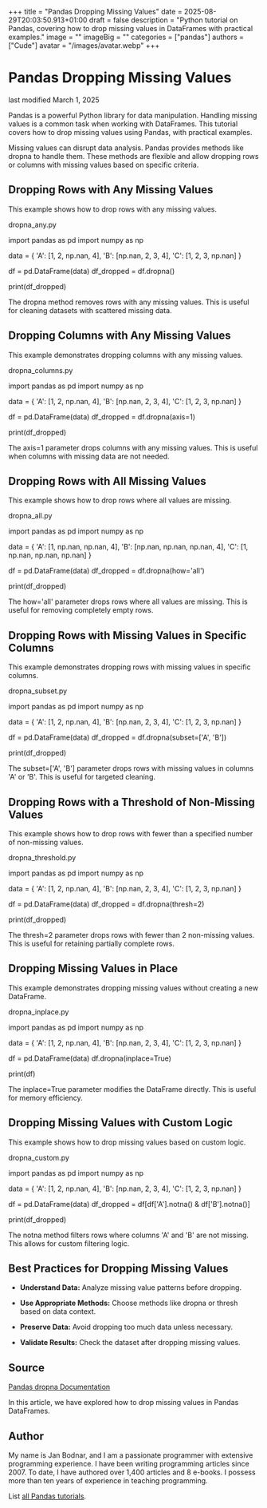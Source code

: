 +++
title = "Pandas Dropping Missing Values"
date = 2025-08-29T20:03:50.913+01:00
draft = false
description = "Python tutorial on Pandas, covering how to drop missing values in DataFrames with practical examples."
image = ""
imageBig = ""
categories = ["pandas"]
authors = ["Cude"]
avatar = "/images/avatar.webp"
+++

# Pandas Dropping Missing Values

last modified March 1, 2025

Pandas is a powerful Python library for data manipulation. Handling missing
values is a common task when working with DataFrames. This tutorial covers how
to drop missing values using Pandas, with practical examples.

Missing values can disrupt data analysis. Pandas provides methods like
dropna to handle them. These methods are flexible and allow
dropping rows or columns with missing values based on specific criteria.

## Dropping Rows with Any Missing Values

This example shows how to drop rows with any missing values.

dropna_any.py
  

import pandas as pd
import numpy as np

data = {
    'A': [1, 2, np.nan, 4],
    'B': [np.nan, 2, 3, 4],
    'C': [1, 2, 3, np.nan]
}

df = pd.DataFrame(data)
df_dropped = df.dropna()

print(df_dropped)

The dropna method removes rows with any missing values. This is
useful for cleaning datasets with scattered missing data.

## Dropping Columns with Any Missing Values

This example demonstrates dropping columns with any missing values.

dropna_columns.py
  

import pandas as pd
import numpy as np

data = {
    'A': [1, 2, np.nan, 4],
    'B': [np.nan, 2, 3, 4],
    'C': [1, 2, 3, np.nan]
}

df = pd.DataFrame(data)
df_dropped = df.dropna(axis=1)

print(df_dropped)

The axis=1 parameter drops columns with any missing values. This is
useful when columns with missing data are not needed.

## Dropping Rows with All Missing Values

This example shows how to drop rows where all values are missing.

dropna_all.py
  

import pandas as pd
import numpy as np

data = {
    'A': [1, np.nan, np.nan, 4],
    'B': [np.nan, np.nan, np.nan, 4],
    'C': [1, np.nan, np.nan, np.nan]
}

df = pd.DataFrame(data)
df_dropped = df.dropna(how='all')

print(df_dropped)

The how='all' parameter drops rows where all values are missing.
This is useful for removing completely empty rows.

## Dropping Rows with Missing Values in Specific Columns

This example demonstrates dropping rows with missing values in specific columns.

dropna_subset.py
  

import pandas as pd
import numpy as np

data = {
    'A': [1, 2, np.nan, 4],
    'B': [np.nan, 2, 3, 4],
    'C': [1, 2, 3, np.nan]
}

df = pd.DataFrame(data)
df_dropped = df.dropna(subset=['A', 'B'])

print(df_dropped)

The subset=['A', 'B'] parameter drops rows with missing values in
columns 'A' or 'B'. This is useful for targeted cleaning.

## Dropping Rows with a Threshold of Non-Missing Values

This example shows how to drop rows with fewer than a specified number of
non-missing values.

dropna_threshold.py
  

import pandas as pd
import numpy as np

data = {
    'A': [1, 2, np.nan, 4],
    'B': [np.nan, 2, 3, 4],
    'C': [1, 2, 3, np.nan]
}

df = pd.DataFrame(data)
df_dropped = df.dropna(thresh=2)

print(df_dropped)

The thresh=2 parameter drops rows with fewer than 2 non-missing
values. This is useful for retaining partially complete rows.

## Dropping Missing Values in Place

This example demonstrates dropping missing values without creating a new
DataFrame.

dropna_inplace.py
  

import pandas as pd
import numpy as np

data = {
    'A': [1, 2, np.nan, 4],
    'B': [np.nan, 2, 3, 4],
    'C': [1, 2, 3, np.nan]
}

df = pd.DataFrame(data)
df.dropna(inplace=True)

print(df)

The inplace=True parameter modifies the DataFrame directly. This is
useful for memory efficiency.

## Dropping Missing Values with Custom Logic

This example shows how to drop missing values based on custom logic.

dropna_custom.py
  

import pandas as pd
import numpy as np

data = {
    'A': [1, 2, np.nan, 4],
    'B': [np.nan, 2, 3, 4],
    'C': [1, 2, 3, np.nan]
}

df = pd.DataFrame(data)
df_dropped = df[df['A'].notna() &amp; df['B'].notna()]

print(df_dropped)

The notna method filters rows where columns 'A' and 'B' are not
missing. This allows for custom filtering logic.

## Best Practices for Dropping Missing Values

- **Understand Data:** Analyze missing value patterns before dropping.

- **Use Appropriate Methods:** Choose methods like dropna or thresh based on data context.

- **Preserve Data:** Avoid dropping too much data unless necessary.

- **Validate Results:** Check the dataset after dropping missing values.

## Source

[Pandas dropna Documentation](https://pandas.pydata.org/pandas-docs/stable/reference/api/pandas.DataFrame.dropna.html)

In this article, we have explored how to drop missing values in Pandas DataFrames.

## Author

My name is Jan Bodnar, and I am a passionate programmer with extensive
programming experience. I have been writing programming articles since 2007.
To date, I have authored over 1,400 articles and 8 e-books. I possess more
than ten years of experience in teaching programming.

List [all Pandas tutorials](/all/#pandas).